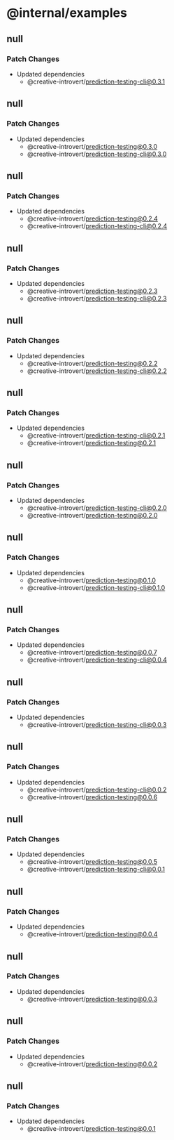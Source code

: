 # @internal/examples

## null

### Patch Changes

- Updated dependencies
  - @creative-introvert/prediction-testing-cli@0.3.1

## null

### Patch Changes

- Updated dependencies
  - @creative-introvert/prediction-testing@0.3.0
  - @creative-introvert/prediction-testing-cli@0.3.0

## null

### Patch Changes

- Updated dependencies
  - @creative-introvert/prediction-testing@0.2.4
  - @creative-introvert/prediction-testing-cli@0.2.4

## null

### Patch Changes

- Updated dependencies
  - @creative-introvert/prediction-testing@0.2.3
  - @creative-introvert/prediction-testing-cli@0.2.3

## null

### Patch Changes

- Updated dependencies
  - @creative-introvert/prediction-testing@0.2.2
  - @creative-introvert/prediction-testing-cli@0.2.2

## null

### Patch Changes

- Updated dependencies
  - @creative-introvert/prediction-testing-cli@0.2.1
  - @creative-introvert/prediction-testing@0.2.1

## null

### Patch Changes

- Updated dependencies
  - @creative-introvert/prediction-testing-cli@0.2.0
  - @creative-introvert/prediction-testing@0.2.0

## null

### Patch Changes

- Updated dependencies
  - @creative-introvert/prediction-testing@0.1.0
  - @creative-introvert/prediction-testing-cli@0.1.0

## null

### Patch Changes

- Updated dependencies
  - @creative-introvert/prediction-testing@0.0.7
  - @creative-introvert/prediction-testing-cli@0.0.4

## null

### Patch Changes

- Updated dependencies
  - @creative-introvert/prediction-testing-cli@0.0.3

## null

### Patch Changes

- Updated dependencies
  - @creative-introvert/prediction-testing-cli@0.0.2
  - @creative-introvert/prediction-testing@0.0.6

## null

### Patch Changes

- Updated dependencies
  - @creative-introvert/prediction-testing@0.0.5
  - @creative-introvert/prediction-testing-cli@0.0.1

## null

### Patch Changes

- Updated dependencies
  - @creative-introvert/prediction-testing@0.0.4

## null

### Patch Changes

- Updated dependencies
  - @creative-introvert/prediction-testing@0.0.3

## null

### Patch Changes

- Updated dependencies
  - @creative-introvert/prediction-testing@0.0.2

## null

### Patch Changes

- Updated dependencies
  - @creative-introvert/prediction-testing@0.0.1
